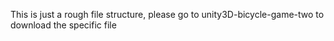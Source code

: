 This is just a rough file structure, please go to unity3D-bicycle-game-two to download the specific file
